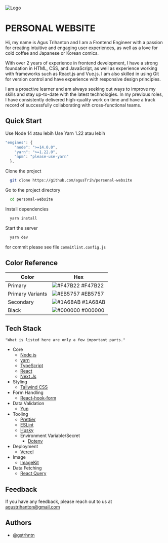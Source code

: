 
![Logo](https://media.licdn.com/dms/image/D5616AQHwRhwSYqd98Q/profile-displaybackgroundimage-shrink_350_1400/0/1665471436032?e=1690416000&v=beta&t=zAOuf3zsQPDUuVZ1vdaUHU1e2CWySn2q7SORPMRva-0)


# PERSONAL WEBSITE
Hi, my name is Agus Trihanton and I am a Frontend Engineer with a passion for creating intuitive and engaging user experiences, as well as a love for cold coffee and Japanese or Korean comics.

With over 2 years of experience in frontend development, I have a strong foundation in HTML, CSS, and JavaScript, as well as experience working with frameworks such as React.js and Vue.js. I am also skilled in using Git for version control and have experience with responsive design principles.

I am a proactive learner and am always seeking out ways to improve my skills and stay up-to-date with the latest technologies. In my previous roles, I have consistently delivered high-quality work on time and have a track record of successfully collaborating with cross-functional teams.





## Quick Start

Use Node 14 atau lebih
Use Yarn 1.22 atau lebih

```javascript 
"engines": {
    "node": ">=14.0.0",
    "yarn": ">=1.22.0",
    "npm": "please-use-yarn"
  },
```

Clone the project

```bash
  git clone https://github.com/agusTrih/personal-website
```

Go to the project directory

```bash
  cd personal-website
```

Install dependencies

```bash
  yarn install
```

Start the server

```bash
  yarn dev
```

for commit please see file 
``commitlint.config.js``

## Color Reference

| Color             | Hex                                                                |
| ----------------- | ------------------------------------------------------------------ |
| Primary | ![#F47B22](https://via.placeholder.com/10/F47B22?text=+) #F47B22 |
| Primary Variants | ![#EB5757](https://via.placeholder.com/10/EB5757?text=+) #EB5757 |
| Secondary | ![#1A68AB](https://via.placeholder.com/10/1A68AB?text=+) #1A68AB |
| Black | ![#000000](https://via.placeholder.com/10/000000?text=+) #000000 |


## Tech Stack
`"What is listed here are only a few important parts."`


- Core
  - [Node.js](https://nodejs.org) 
  - [yarn](https://pnpm.io)
  - [TypeScript](https://typescriptlang.org)
  - [React](https://react.dev)
  - [Next Js](https://remix.run)
- Styling
  - [Tailwind CSS](https://tailwindcss.com)
- Form Handling
  - [React-hook-form](https://react-hook-form.com/) 
- Data Validation
  - [Yup](https://github.com/jquense/yup)
- Tooling
  - [Prettier](https://prettier.io)
  - [ESLint](https://eslint.org)
  - [Husky](https://typicode.github.io/husky/)
  - Environment Variable/Secret
    - [Dotenv](https://dotenv.org)
- Deployment
  - [Vercel](https://vercel.com) 
- Image
  - [ImageKit](https://imagekit.io)
- Data Fetching
  - [React Query](https://tanstack.com/query)



## Feedback

If you have any feedback, please reach out to us at agustrihanton@gmail.com


## Authors

- [@gstrhntn](https://gitlab.com/Agustrihanton)
